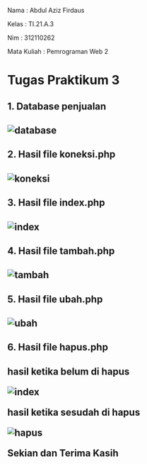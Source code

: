 Nama : Abdul Aziz Firdaus

Kelas : TI.21.A.3

Nim : 312110262

Mata Kuliah : Pemrograman Web 2

<h1> Tugas Praktikum 3 </h1>

<h2> 1. Database penjualan <h2>

![database](https://user-images.githubusercontent.com/119909214/226367750-a23b168b-ec6e-4cf5-8974-695a000f1262.png)

<h2> 2. Hasil file koneksi.php <h2>

![koneksi](https://user-images.githubusercontent.com/119909214/226365062-a76be9eb-bfd1-4517-82ce-e3b763549153.png)

<h2> 3. Hasil file index.php <h2>

![index](https://user-images.githubusercontent.com/119909214/226365544-1d53f724-eceb-45e2-918b-fe40add4709b.png)

<h2> 4. Hasil file tambah.php <h2>

![tambah](https://user-images.githubusercontent.com/119909214/226365678-a6dbd821-4454-45dc-8d65-0d9aeab50385.png)

<h2> 5. Hasil file ubah.php <h2>

![ubah](https://user-images.githubusercontent.com/119909214/226365844-30c83329-661b-4abe-a1e5-8a39b105c709.png)

<h2> 6. Hasil file hapus.php <h2>

<p> hasil ketika belum di hapus </p>

![index](https://user-images.githubusercontent.com/119909214/226366227-f686adaf-144f-4fd2-907e-bd61b68cff6c.png)

<p> hasil ketika sesudah di hapus </p>

![hapus](https://user-images.githubusercontent.com/119909214/226366371-bba44fc7-9366-4c63-96ef-73751ba26c83.png)

<p> Sekian dan Terima Kasih </p>
